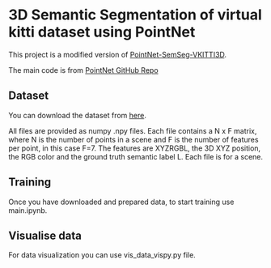 # 3D Semantic Segmentation of virtual kitti dataset using PointNet

This project is a modified version of <a href="https://github.com/kargarisaac/PointNet-SemSeg-VKITTI3D" target="_blank">PointNet-SemSeg-VKITTI3D</a>.

The main code is from <a href="https://github.com/charlesq34/pointnet" target="_blank">PointNet GitHub Repo<a>

## Dataset
You can download the dataset from <a href="https://github.com/VisualComputingInstitute/vkitti3D-dataset" target="_blank">here</a>. 

All files are provided as numpy .npy files. Each file contains a N x F matrix, where N is the number of points in a scene and F is the number of features per point, in this case F=7. The features are XYZRGBL, the 3D XYZ position, the RGB color and the ground truth semantic label L. Each file is for a scene. 

## Training

Once you have downloaded and prepared data, to start training use main.ipynb. 

## Visualise data

For data visualization you can use vis_data_vispy.py file.

